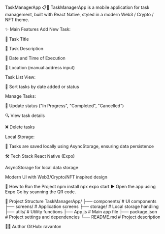 TaskManagerApp 📋🚀
TaskManagerApp is a mobile application for task management, built with React Native, styled in a modern Web3 / Crypto / NFT theme.


✨ Main Features
Add New Task:

📌 Task Title

📝 Task Description

📅 Date and Time of Execution

📍 Location (manual address input)

Task List View:

📜 Sort tasks by date added or status

Manage Tasks:

🔄 Update status ("In Progress", "Completed", "Cancelled")

🔍 View task details

❌ Delete tasks

Local Storage:

💾 Tasks are saved locally using AsyncStorage, ensuring data persistence

🛠️ Tech Stack
React Native (Expo)

AsyncStorage for local data storage

Modern UI with Web3/Crypto/NFT inspired design

🚀 How to Run the Project
npm install
npx expo start
▶️ Open the app using Expo Go by scanning the QR code.

📂 Project Structure
TaskManagerApp/
├── components/    # UI components
├── screens/       # Application screens
├── storage/       # Local storage handling
├── utils/         # Utility functions
├── App.js         # Main app file
├── package.json   # Project settings and dependencies
└── README.md      # Project description

👨‍💻 Author
GitHub: ravanton
